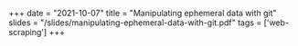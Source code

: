 +++
date = "2021-10-07"
title = "Manipulating ephemeral data with git"
slides = "/slides/manipulating-ephemeral-data-with-git.pdf"
tags = ['web-scraping']
+++
